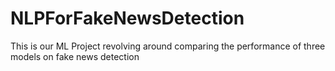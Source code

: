 # NLPForFakeNewsDetection
This is our ML Project revolving around comparing the performance of three models on fake news detection
